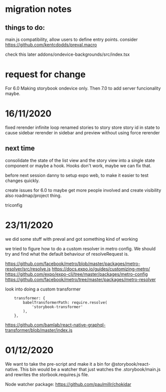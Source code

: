 # migration notes

## things to do:

main.js compatibility, allow users to define entry points.
consider https://github.com/kentcdodds/preval.macro

check this later
addons/ondevice-backgrounds/src/index.tsx

# request for change

For 6.0 Making storybook ondevice only. Then 7.0 to add server funcionality maybe.

# 16/11/2020

fixed rerender infinite loop
renamed stories to story store
story id in state to cause sidebar rerender in sidebar and preview without using force rerender

## next time

consolidate the state of the list view and the story view into a single state component or maybe a hook. Hooks don't work, maybe we can fix that.

before next session danny to setup expo web, to make it easier to test changes quickly.

create issues for 6.0 to maybe get more people involved and create visibility also roadmap/project thing.

triconfig

# 23/11/2020

we did some stuff with preval and got something kind of working

we tried to figure how to do a custom resolver in metro config.
We should try and find what the default behaviour of resolveRequest is.

https://github.com/facebook/metro/blob/master/packages/metro-resolver/src/resolve.js
https://docs.expo.io/guides/customizing-metro/
https://github.com/expo/expo-cli/tree/master/packages/metro-config
https://github.com/facebook/metro/tree/master/packages/metro-resolver

look into doing a custom transformer

```
    transformer: {
        babelTransformerPath: require.resolve(
            'storybook-transformer'
        ),
    },
```

https://github.com/bamlab/react-native-graphql-transformer/blob/master/index.js

# 01/12/2020

We want to take the pre-script and make it a bin for @storybook/react-native. This bin would be a watcher that just watches the .storybook/main.js and rewrites the storbook.requires.js file.

Node watcher package:
https://github.com/paulmillr/chokidar

